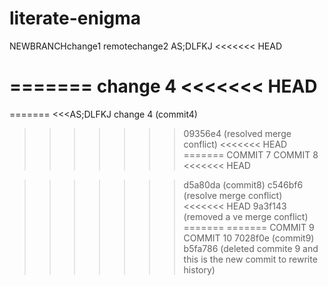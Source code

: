 # literate-enigma
NEWBRANCHchange1
remotechange2
AS;DLFKJ
<<<<<<< HEAD

=======
change 4 
<<<<<<< HEAD
=======
=======
<<<AS;DLFKJ
change 4  (commit4)
>>>>>>> 09356e4 (resolved merge conflict)
<<<<<<< HEAD
=======
COMMIT 7
COMMIT 8
<<<<<<< HEAD

>>>>>>> d5a80da (commit8)
>>>>>>> c546bf6 (resolve merge conflict)
<<<<<<< HEAD
>>>>>>> 9a3f143 (removed a ve merge conflict)
=======
=======
COMMIT 9 
COMMIT 10
>>>>>>> 7028f0e (commit9)
>>>>>>> b5fa786 (deleted commite 9 and this is the new commit to rewrite history)

